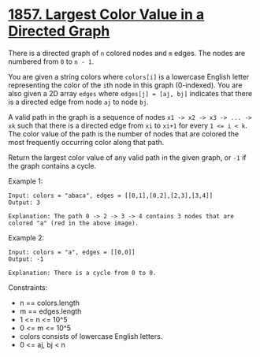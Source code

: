 # [1857. Largest Color Value in a Directed Graph](https://leetcode.com/problems/largest-color-value-in-a-directed-graph/description/)

There is a directed graph of `n` colored nodes and `m` edges. The nodes are numbered from `0` to `n - 1`.

You are given a string colors where `colors[i]` is a lowercase English letter representing the color of the `i`th node in this graph (0-indexed). You are also given a 2D array `edges` where `edges[j] = [aj, bj]` indicates that there is a directed edge from node `aj` to node `bj`.

A valid path in the graph is a sequence of nodes `x1 -> x2 -> x3 -> ... -> xk` such that there is a directed edge from `xi` to `xi+1` for every `1 <= i < k`. The color value of the path is the number of nodes that are colored the most frequently occurring color along that path.

Return the largest color value of any valid path in the given graph, or `-1` if the graph contains a cycle.

 

Example 1:

    Input: colors = "abaca", edges = [[0,1],[0,2],[2,3],[3,4]]
    Output: 3

    Explanation: The path 0 -> 2 -> 3 -> 4 contains 3 nodes that are colored "a" (red in the above image).

Example 2:

    Input: colors = "a", edges = [[0,0]]
    Output: -1

    Explanation: There is a cycle from 0 to 0.
 

Constraints:

* n == colors.length
* m == edges.length
* 1 <= n <= 10^5
* 0 <= m <= 10^5
* colors consists of lowercase English letters.
* 0 <= aj, bj < n